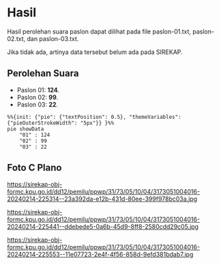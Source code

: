# Hasil

Hasil perolehan suara paslon dapat dilihat pada file paslon-01.txt, paslon-02.txt, dan paslon-03.txt.

Jika tidak ada, artinya data tersebut belum ada pada SIREKAP.

## Perolehan Suara

 * Paslon 01: **124**.
 * Paslon 02: **99**.
 * Paslon 03: **22**.

```mermaid
%%{init: {"pie": {"textPosition": 0.5}, "themeVariables": {"pieOuterStrokeWidth": "5px"}} }%%
pie showData
    "01" : 124
    "02" : 99
    "03" : 22
```
## Foto C Plano

https://sirekap-obj-formc.kpu.go.id/dd12/pemilu/ppwp/31/73/05/10/04/3173051004016-20240214-225314--23a392da-e12b-431d-80ee-399f978bc03a.jpg

https://sirekap-obj-formc.kpu.go.id/dd12/pemilu/ppwp/31/73/05/10/04/3173051004016-20240214-225441--ddebede5-0a6b-45d9-8ff8-2580cdd29c05.jpg

https://sirekap-obj-formc.kpu.go.id/dd12/pemilu/ppwp/31/73/05/10/04/3173051004016-20240214-225553--11e07723-2e4f-4f56-858d-9efd381bdab7.jpg

